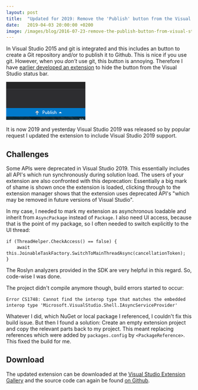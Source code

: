```yaml
---
layout: post
title:  "Updated for 2019: Remove the 'Publish' button from the Visual Studio status bar"
date:   2019-04-03 20:00:00 +0200
image: /images/blog/2016-07-23-remove-the-publish-button-from-visual-studio/vs.png
---
```


In Visual Studio 2015 and git is integrated and this includes an button to create a Git repository and/or to publish it to Github. This is nice if you use git. However, when you *don't* use git, this button is annoying. Therefore I have [earlier developed an extension](/blog/2016/07/23/remove-the-publish-button-from-visual-studio) to hide the button from the Visual Studio status bar.

![Visual Studio publish button](/images/blog/2016-07-23-remove-the-publish-button-from-visual-studio/vs.png)

It is now 2019 and yesterday Visual Studio 2019 was released so by popular request I updated the extension to include Visual Studio 2019 support.

## Challenges

Some APIs were deprecated in Visual Studio 2019. This essentially includes all API's which run synchronously during solution load. The users of your extension are also confronted with this deprecation: Essentially a big mark of shame is shown once the extension is loaded, clicking through to the extension manager shows that the extension uses deprecated API's "which may be removed in future versions of Visual Studio".

In my case, I needed to mark my extension as asynchronous loadable and inherit from `AsyncPackage` instead of `Package`. I also need UI access, because that is the point of my package, so I often needed to switch explicitly to the UI thread:

	if (ThreadHelper.CheckAccess() == false) {
	    await this.JoinableTaskFactory.SwitchToMainThreadAsync(cancellationToken);
	}

The Roslyn analyzers provided in the SDK are very helpful in this regard. So, code-wise I was done.

The project didn't compile anymore though, build errors started to occur:

    Error CS1748: Cannot find the interop type that matches the embedded interop type 'Microsoft.VisualStudio.Shell.IAsyncServiceProvider'

Whatever I did, which NuGet or local package I referenced, I couldn't fix this build issue. But then I found a solution: Create an empty extension project and copy the relevant parts back to my project. This meant replacing references which were added by `packages.config` by `<PackageReference>`. This fixed the build for me.

## Download

The updated extension can be downloaded at the [Visual Studio Extension Gallery](https://visualstudiogallery.msdn.microsoft.com/6e8c558f-b681-4a6a-931b-4efb04714364) and the source code can again be found [on Github](https://github.com/Sebazzz/VsRemovePublishButton).

